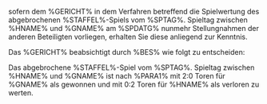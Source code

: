sofern dem %GERICHT% in dem Verfahren betreffend die Spielwertung des abgebrochenen %STAFFEL%-Spiels vom %SPTAG%. Spieltag zwischen %HNAME% und %GNAME% am %SPDATG% nunmehr Stellungnahmen der anderen Beteiligten vorliegen, erhalten Sie diese anliegend zur Kenntnis.

Das %GERICHT% beabsichtigt durch %BES% wie folgt zu entscheiden:

Das abgebrochene %STAFFEL%-Spiel vom %SPTAG%. Spieltag zwischen %HNAME% und %GNAME% ist nach %PARA1% mit 2:0 Toren für %GNAME% als gewonnen und mit 0:2 Toren für %HNAME% als verloren zu werten.
